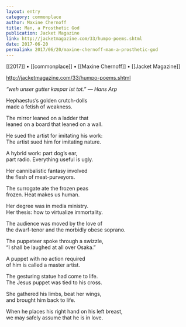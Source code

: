 ```yaml
---
layout: entry
category: commonplace
author: Maxine Chernoff
title: Man, a Prosthetic God
publication: Jacket Magazine
link: http://jacketmagazine.com/33/humpo-poems.shtml
date: 2017-06-20
permalink: 2017/06/20/maxine-chernoff-man-a-prosthetic-god
---
```


[[2017]] • [[commonplace]] • [[Maxine Chernoff]] • [[Jacket Magazine]] 

http://jacketmagazine.com/33/humpo-poems.shtml

*“weh unser gutter kaspar ist tot.” — Hans Arp*

Hephaestus’s golden crutch-dolls
<br>made a fetish of weakness.

The mirror leaned on a ladder that
<br>leaned on a board that leaned on a wall.

He sued the artist for imitating his work:
<br>The artist sued him for imitating nature.

A hybrid work: part dog’s ear,
<br>part radio. Everything useful is ugly.

Her cannibalistic fantasy involved
<br>the flesh of meat-purveyors.

The surrogate ate the frozen peas
<br>frozen. Heat makes us human.

Her degree was in media ministry.
<br>Her thesis: how to virtualize immortality.

The audience was moved by the love of
<br>the dwarf-tenor and the morbidly obese soprano.

The puppeteer spoke through a swizzle,
<br>“I shall be laughed at all over Osaka.”

A puppet with no action required
<br>of him is called a master artist.

The gesturing statue had come to life.
<br>The Jesus puppet was tied to his cross.

She gathered his limbs, beat her wings,
<br>and brought him back to life.

When he places his right hand on his left breast,
<br>we may safely assume that he is in love. 